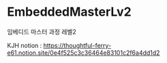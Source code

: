 # EmbeddedMasterLv2
임베디드 마스터 과정 레벨2

KJH notion : https://thoughtful-ferry-e61.notion.site/0e4f525c3c36464e83101c2f6a4dd1d2